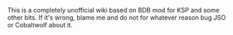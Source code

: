 This is a completely unofficial wiki based on BDB mod for KSP and some other bits.  If it's wrong, blame me and do not for whatever reason bug JSO or Cobaltwolf about it.
